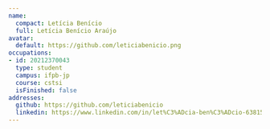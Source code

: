 ```yaml
---
name:
  compact: Letícia Benício
  full: Letícia Benício Araújo
avatar:
  default: https://github.com/leticiabenicio.png
occupations:
- id: 20212370043
  type: student
  campus: ifpb-jp
  course: cstsi
  isFinished: false
addresses:
  github: https://github.com/leticiabenicio
  linkedin: https://www.linkedin.com/in/let%C3%ADcia-ben%C3%ADcio-638153224/
---
```

